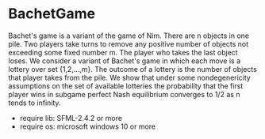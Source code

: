 # BachetGame

Bachet's game is a variant of the game of Nim. There are n objects in one pile. Two players take turns to remove any positive number of objects not exceeding some
fixed number m. The player who takes the last object loses. We consider a variant of Bachet's game in which each move is a lottery over set {1,2,…,m}. The outcome
of a lottery is the number of objects that player takes from the pile. We show that under some nondegenericity assumptions on the set of available lotteries the
probability that the first player wins in subgame perfect Nash equilibrium converges to 1/2 as n tends to infinity.

* require lib: SFML-2.4.2 or more
* require os: microsoft windows 10 or more
